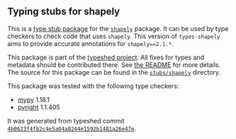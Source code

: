 ## Typing stubs for shapely

This is a [type stub package](https://typing.python.org/en/latest/tutorials/external_libraries.html)
for the [`shapely`](https://github.com/shapely/shapely) package. It can be used by type checkers
to check code that uses `shapely`. This version of
`types-shapely` aims to provide accurate annotations for
`shapely==2.1.*`.

This package is part of the [typeshed project](https://github.com/python/typeshed).
All fixes for types and metadata should be contributed there.
See [the README](https://github.com/python/typeshed/blob/main/README.md)
for more details. The source for this package can be found in the
[`stubs/shapely`](https://github.com/python/typeshed/tree/main/stubs/shapely)
directory.

This package was tested with the following type checkers:
* [mypy](https://github.com/python/mypy/) 1.18.1
* [pyright](https://github.com/microsoft/pyright) 1.1.405

It was generated from typeshed commit
[`4b0623f4fb2c4e5a04a0244e1592b1481a26e47e`](https://github.com/python/typeshed/commit/4b0623f4fb2c4e5a04a0244e1592b1481a26e47e).